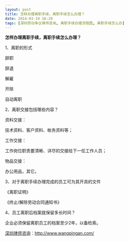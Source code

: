 ```yaml
---
layout: post
title: 怎样办理离职手续，离职手续怎么办理？
date: 2014-03-19 16:29
tags: [深圳劳动争议律师咨询, 离职手续办理流程图, 离职手续怎么办]
---
```

<strong>怎样办理离职手续，离职手续怎么办理？</strong>

1、离职的形式

辞职

辞退

解雇

开除

自动离职

2、离职交接包括哪些内容？

资料交接：

技术资料、客户资料、帐务资料等；

工作交接：

工作岗位职责要清晰、详尽的交接给下一任工作人员；

物品交接：

办公用品，其它。

3、对于离职手续办理完成的员工可为其开具的文件

《离职证明》

《终止/解除劳动合同通知书》

4、员工离职后档案就保留多长时间？

企业必须保留离职员工的档案至少2年，以备检索。

<a href="http://www.wangpingan.com/">深圳律师咨询</a>：<a href="http://www.wangpingan.com/">http://www.wangpingan.com/</a>

